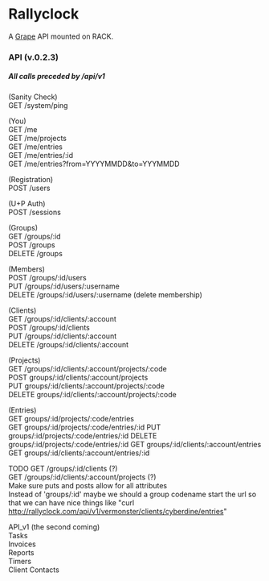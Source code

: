 Rallyclock
==========

A [Grape](http://github.com/intridea/grape) API mounted on RACK.

### API (v.0.2.3)
##### All calls preceded by /api/v1

(Sanity Check)  
GET /system/ping  

(You)  
GET /me  
GET /me/projects  
GET /me/entries  
GET /me/entries/:id  
GET /me/entries?from=YYYYMMDD&to=YYYMMDD  

(Registration)  
POST /users  

(U+P Auth)  
POST /sessions  

(Groups)  
GET /groups/:id  
POST /groups  
DELETE /groups  

(Members)  
POST /groups/:id/users  
PUT /groups/:id/users/:username  
DELETE /groups/:id/users/:username (delete membership)  

(Clients)  
GET /groups/:id/clients/:account  
POST /groups/:id/clients  
PUT /groups/:id/clients/:account  
DELETE /groups/:id/clients/:account  

(Projects)  
GET /groups/:id/clients/:account/projects/:code  
POST groups/:id/clients/:account/projects  
PUT groups/:id/clients/:account/projects/:code  
DELETE groups/:id/clients/:account/projects/:code  

(Entries)  
GET groups/:id/projects/:code/entries  
GET groups/:id/projects/:code/entries/:id
PUT groups/:id/projects/:code/entries/:id
DELETE groups/:id/projects/:code/entries/:id
GET groups/:id/clients/:account/entries
GET groups/:id/clients/:account/entries/:id  

TODO 
GET /groups/:id/clients (?)  
GET /groups/:id/clients/:account/projects (?)  
Make sure puts and posts allow for all attributes  
Instead of 'groups/:id' maybe we should a group codename start the url so that we can have nice things like "curl http://rallyclock.com/api/v1/vermonster/clients/cyberdine/entries"  

API_v1 (the second coming)  
Tasks  
Invoices  
Reports  
Timers  
Client Contacts  
